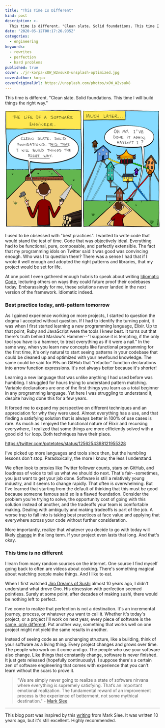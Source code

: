 ```yaml
---
title: "This Time Is Different"
kind: post
description: >-
  This time is different. "Clean slate. Solid foundations. This time I will build things the right way."
date: "2020-05-12T00:17:26.935Z"
categories:
  - engineering
keywords:
  - rewrites
  - perfection
  - hard problems
published: true
cover: ./jr-korpa-xOW_W2vsuk8-unsplash-optimized.jpg
coverAuthor: korpa
coverOriginalUrl: https://unsplash.com/photos/xOW_W2vsuk8
---
```


This time is different. "Clean slate. Solid foundations. This time I will build things the right way."

[![The Life of a Software Engineer, by Manu Cornet](./2011.11.15_building_software.png)](https://bonkersworld.net/building-software)

I used to be obsessed with "best practices". I wanted to write code that would stand the test of time. Code that was objectively ideal. Everything had to be functional, pure, composable, and perfectly extensible. The fact that my programming idols on Twitter said it was good was convincing enough. Who was I to question them? There was a sense I had that if I wrote it well enough and adopted the right patterns and libraries, that my project would be set for life.

At one point I even gathered enough hubris to speak about writing [Idiomatic Code](https://speakerdeck.com/poteto/emberconf-2016-idiomatic-ember-finding-the-sweet-spot-of-performance-and-productivity), lecturing others on ways they could future proof their codebases today. Embarassingly for me, these solutions never landed in the next version of the framework. Idiomatic indeed.

### Best practice today, anti-pattern tomorrow

As I gained experience working on more projects, I started to question the dogma I accepted without question. If I had to identify the turning point, it was when I first started learning a new programming language, Elixir. Up to that point, Ruby and JavaScript were the tools I knew best. It turns out that there's truth behind Maslow's Hammer--"I suppose it is tempting, if the only tool you have is a hammer, to treat everything as if it were a nail." In the same way, when you learn new concepts like functional programming for the first time, it's only natural to start seeing patterns in your codebase that could be cleaned up and optimized with your newfound knowledge. The same could be said for PRs on GitHub that "refactor" function declarations into arrow function expressions. It's not always better because it's shorter!

Learning a new language that was unlike anything I had used before was humbling. I struggled for hours trying to understand pattern matching. Variable declarations are one of the first things you learn as a total beginner in any programming language. Yet here I was struggling to understand it, despite having done this for a few years.

It forced me to expand my perspective on different techniques and an appreciation for why they were used. Almost everything has a use, and that finding a satisfying solution that is always better in 100% of use cases is rare. As much as I enjoyed the functional nature of Elixir and  recursing everywhere, I realized that some things are more efficiently solved with a good old `for` loop. Both techniques have their place.

https://twitter.com/potetotes/status/1256254398121955328

I've picked up more languages and tools since then, but the humbling lessons don't stop. Paradoxically, the more I know, the less I understand.

We often look to proxies like Twitter follower counts, stars on GitHub, and loudness of voice to tell us what we should do next. That's fair--sometimes, you just want to get your job done. Software is still a relatively young industry, and it seems to change rapidly. That often is overwhelming. But I've learned that starting from the default of thinking that this must be good because someone famous said so is a flawed foundation. Consider the problem you're trying to solve, the opportunity cost of going with this solution instead of another, and the tradeoffs your team is comfortable making. Dealing with ambiguity and making tradeoffs is part of the job. A worse trap to fall into is taking best practices at face value and applying that everywhere across your code without further consideration.

More importantly, realize that whatever you decide to go with today will likely [change](https://programmingisterrible.com/post/139222674273/write-code-that-is-easy-to-delete-not-easy-to) in the long term. If your project even lasts that long. And that's okay. 

### This time is no different

I learn from many random sources on the internet. One source I find myself going back to often are videos about cooking. There's something magical about watching people make things. And I like to eat.

When I first watched [Jiro Dreams of Sushi](https://www.netflix.com/title/70181716) almost 10 years ago, I didn't understand what drove Ono. His obsession with perfection seemed pointless. Surely at some point, after decades of making sushi, there would be nothing left to perfect.

I've come to realize that perfection is not a destination. It's an incremental journey, process, or whatever you want to call it. Whether it's today's project, or a project I'll work on next year, every piece of software is the [same, only different](http://st.japantimes.co.jp/english_news/essay/2012/ey20120203/ey20120203main.htm?print=noframe). Put another way, something that works well on one project might not yield the same results in another.

Instead of seeing code as an unchanging structure, like a building, think of your software as a living thing. Every project changes and grows over time. The people who work on it come and go. The people who use your software also change. Like things that constantly change, software is never finished. It just gets released (hopefully continuously). I suppose there's a certain zen of software engineering that comes with experience that you can't learn without the scars to prove it.

> "We are simply never going to realize a state of software nirvana where everything is supremely satisfying. That’s an important emotional realization. The fundamental reward of an improvement process is the experience of betterment, not some mythical destination." - [Mark Slee](http://mcslee.com/)

---

This blog post was inspired by this [writing](https://engineering.fb.com/uncategorized/thoughts-on-software-quality/) from Mark Slee. It was written 10 years ago, but it's still excellent. Highly recommended.
